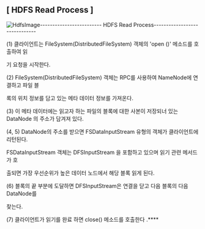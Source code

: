 ## **[ HDFS Read Process ]**



![HdfsImage](C:\Users\student\Desktop\Apache_Hadoop\assets\HdfsImage.jpg)------------------------- HDFS Read Process------------------------------

(1) 클라이언트는 FileSystem(DistributedFileSystem) 객체의 'open ()' 메소드를 호출하여 읽

기 요청을 시작한다. 

 

(2) FileSystem(DistributedFileSystem) 객체는 RPC를 사용하여 NameNode에 연결하고 파일 블

록의 위치 정보를 담고 있는 메타 데이터 정보를 가져온다. 

 

(3) 이 메타 데이터에는 읽고자 하는 파일의 블록에 대한 사본이 저장되너 있는 DataNode 의 주소가 담겨져 있다.

 

(4, 5) DataNode의 주소를 받으면 FSDataInputStream 유형의 객체가 클라이언트에 리턴된다.

FSDataInputStream 객체는 DFSInputStream 을 포함하고 있으며 읽기 관련 메서드가 호

출되면 가장 우선순위가 높은 데이터 노드에서 해당 블록 읽게 된다.

 

(6) 블록의 끝 부분에 도달하면 DFSInputStream은 연결을 닫고 다음 블록의 다음 DataNode를 

찾는다.

 

(7) 클라이언트가 읽기를 완료 하면 close() 메소드를 호출한다 .****